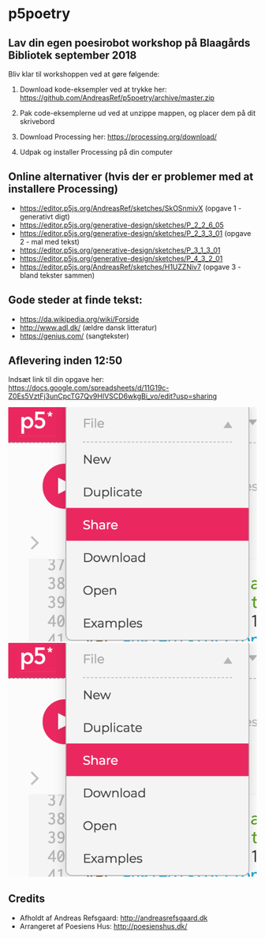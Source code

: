 # p5poetry

## Lav din egen poesirobot workshop på Blaagårds Bibliotek september 2018

Bliv klar til workshoppen ved at gøre følgende:

1) Download kode-eksempler ved at trykke her: https://github.com/AndreasRef/p5poetry/archive/master.zip

2) Pak code-eksemplerne ud ved at unzippe mappen, og placer dem på dit skrivebord

3) Download Processing her: 
https://processing.org/download/

4) Udpak og installer Processing på din computer

## Online alternativer (hvis der er problemer med at installere Processing)
* https://editor.p5js.org/AndreasRef/sketches/SkOSnmivX (opgave 1 - generativt digt)
* https://editor.p5js.org/generative-design/sketches/P_2_2_6_05
* https://editor.p5js.org/generative-design/sketches/P_2_3_3_01 (opgave 2 - mal med tekst)
* https://editor.p5js.org/generative-design/sketches/P_3_1_3_01
* https://editor.p5js.org/generative-design/sketches/P_4_3_2_01
* https://editor.p5js.org/AndreasRef/sketches/H1UZZNiv7 (opgave 3 - bland tekster sammen)

## Gode steder at finde tekst: 
* https://da.wikipedia.org/wiki/Forside
* http://www.adl.dk/ (ældre dansk litteratur)
* https://genius.com/ (sangtekster)

## Aflevering inden 12:50
Indsæt link til din opgave her: https://docs.google.com/spreadsheets/d/11G19c-Z0Es5VztFj3unCpcTG7Qv9HIVSCD6wkgBi_vo/edit?usp=sharing

![alt text](https://github.com/AndreasRef/p5poetry/blob/master/img1.png "Trin 1")
![alt text](https://github.com/AndreasRef/p5poetry/blob/master/img1.png "Trin 2")


## Credits
- Afholdt af Andreas Refsgaard: http://andreasrefsgaard.dk
- Arrangeret af Poesiens Hus: http://poesienshus.dk/

